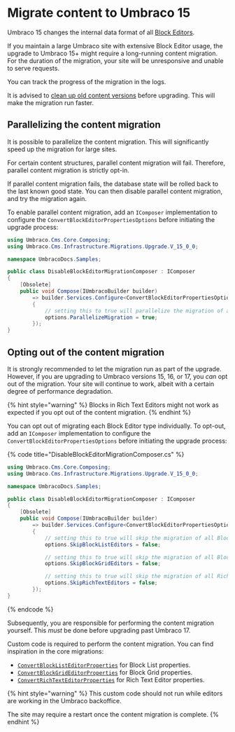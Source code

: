 ﻿---
description: >-
  This article will help you migrate content to Umbraco 15, and outline options to skip this content migration
---

# Migrate content to Umbraco 15

Umbraco 15 changes the internal data format of all [Block Editors](../../../../fundamentals/backoffice/property-editors/built-in-umbraco-property-editors/block-editor/README.md).

If you maintain a large Umbraco site with extensive Block Editor usage, the upgrade to Umbraco 15+ might require a long-running content migration. For the duration of the migration, your site will be unresponsive and unable to serve requests.

You can track the progress of the migration in the logs.

It is advised to [clean up old content versions](../../../../fundamentals/data/content-version-cleanup.md) before upgrading. This will make the migration run faster.

## Parallelizing the content migration

It is possible to parallelize the content migration. This will significantly speed up the migration for large sites.

For certain content structures, parallel content migration will fail. Therefore, parallel content migration is strictly opt-in.

If parallel content migration fails, the database state will be rolled back to the last known good state. You can then disable parallel content migration, and try the migration again.

To enable parallel content migration, add an `IComposer` implementation to configure the `ConvertBlockEditorPropertiesOptions` before initiating the upgrade process:

```csharp
using Umbraco.Cms.Core.Composing;
using Umbraco.Cms.Infrastructure.Migrations.Upgrade.V_15_0_0;

namespace UmbracoDocs.Samples;

public class DisableBlockEditorMigrationComposer : IComposer
{
    [Obsolete]
    public void Compose(IUmbracoBuilder builder)
        => builder.Services.Configure<ConvertBlockEditorPropertiesOptions>(options =>
        {
            // setting this to true will parallelize the migration of all Block Editors
            options.ParallelizeMigration = true;
        });
}
```

## Opting out of the content migration

It is strongly recommended to let the migration run as part of the upgrade. However, if you are upgrading to Umbraco versions 15, 16, or 17, you _can_ opt out of the migration. Your site will continue to work, albeit with a certain degree of performance degradation.

{% hint style="warning" %}
Blocks in Rich Text Editors might not work as expected if you opt out of the content migration.
{% endhint %}

You can opt out of migrating each Block Editor type individually. To opt-out, add an `IComposer` implementation to configure the `ConvertBlockEditorPropertiesOptions` before initiating the upgrade process:

{% code title="DisableBlockEditorMigrationComposer.cs" %}

```csharp
using Umbraco.Cms.Core.Composing;
using Umbraco.Cms.Infrastructure.Migrations.Upgrade.V_15_0_0;

namespace UmbracoDocs.Samples;

public class DisableBlockEditorMigrationComposer : IComposer
{
    [Obsolete]
    public void Compose(IUmbracoBuilder builder)
        => builder.Services.Configure<ConvertBlockEditorPropertiesOptions>(options =>
        {
            // setting this to true will skip the migration of all Block List properties
            options.SkipBlockListEditors = false;

            // setting this to true will skip the migration of all Block Grid properties
            options.SkipBlockGridEditors = false;

            // setting this to true will skip the migration of all Rich Text Editor properties
            options.SkipRichTextEditors = false;
        });
}
```

{% endcode %}

Subsequently, you are responsible for performing the content migration yourself. This _must_ be done before upgrading past Umbraco 17.

Custom code is required to perform the content migration. You can find inspiration in the core migrations:

- [`ConvertBlockListEditorProperties`](https://github.com/umbraco/Umbraco-CMS/blob/contrib/src/Umbraco.Infrastructure/Migrations/Upgrade/V_15_0_0/ConvertBlockListEditorProperties.cs) for Block List properties.
- [`ConvertBlockGridEditorProperties`](https://github.com/umbraco/Umbraco-CMS/blob/contrib/src/Umbraco.Infrastructure/Migrations/Upgrade/V_15_0_0/ConvertBlockGridEditorProperties.cs) for Block Grid properties.
- [`ConvertRichTextEditorProperties`](https://github.com/umbraco/Umbraco-CMS/blob/contrib/src/Umbraco.Infrastructure/Migrations/Upgrade/V_15_0_0/ConvertRichTextEditorProperties.cs) for Rich Text Editor properties.

{% hint style="warning" %}
This custom code should not run while editors are working in the Umbraco backoffice.

The site may require a restart once the content migration is complete.
{% endhint %}
